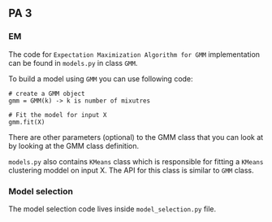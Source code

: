 ## PA 3

### EM

The code for `Expectation Maximization Algorithm for GMM` implementation can be found in `models.py` in class `GMM`.

To build a model using `GMM` you can use following code:

```
# create a GMM object
gmm = GMM(k) -> k is number of mixutres

# Fit the model for input X
gmm.fit(X)
```

There are other parameters (optional) to the GMM class that you can look at by looking at the GMM class definition.

`models.py` also contains `KMeans` class which is responsible for fitting a `KMeans` clustering moddel on input X. The API for this class is similar to `GMM` class.


### Model selection

The model selection code lives inside `model_selection.py` file.

